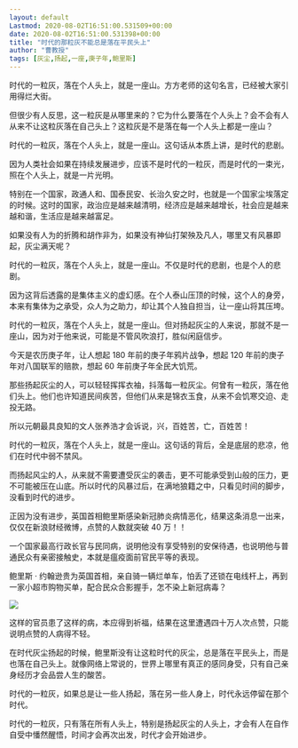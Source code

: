 ```yaml
---
layout: default
Lastmod: 2020-08-02T16:51:00.531509+00:00
date: 2020-08-02T16:51:00.531398+00:00
title: "时代的那粒灰不能总是落在平民头上"
author: "曹教授"
tags: [灰尘,扬起,一座,庚子年,鲍里斯]
---
```



时代的一粒灰，落在个人头上，就是一座山。方方老师的这句名言，已经被大家引用得烂大街。

但很少有人反思，这一粒灰是从哪里来的？它为什么要落在个人头上？会不会有人从来不让这粒灰落在自己头上？这粒灰是不是落在每一个人头上都是一座山？

时代的一粒灰，落在个人头上，就是一座山。这句话从本质上讲，是时代的悲剧。

因为人类社会如果在持续发展进步，应该不是时代的一粒灰，而是时代的一束光，照在个人头上，就是一片光明。

特别在一个国家，政通人和、国泰民安、长治久安之时，也就是一个国家尘埃落定的时候。这时的国家，政治应是越来越清明，经济应是越来越增长，社会应是越来越和谐，生活应是越来越富足。

如果没有人为的折腾和胡作非为，如果没有神仙打架殃及凡人，哪里又有风暴即起，灰尘满天呢？

时代的一粒灰，落在个人头上，就是一座山。不仅是时代的悲剧，也是个人的悲剧。

因为这背后透露的是集体主义的虚幻感。在个人泰山压顶的时候，这个人的身旁，本来有集体为之承受，众人为之助力，却让其个人独自担当，让一座山将其压垮。

时代的一粒灰，落在个人头上，就是一座山。但对扬起灰尘的人来说，那就不是一座山，因为对于他来说，可能是不管风吹浪打，胜似闲庭信步。

今天是农历庚子年，让人想起 180 年前的庚子年鸦片战争，想起 120 年前的庚子年对八国联军的赔款，想起 60 年前庚子年全民大饥荒。

那些扬起灰尘的人，可以轻轻挥挥衣袖，抖落每一粒灰尘。何曾有一粒灰，落在他们头上。他们也许知道民间疾苦，但他们从来是锦衣玉食，从来不会饥寒交迫、走投无路。

所以元朝最具良知的文人张养浩才会诉说，兴，百姓苦，亡，百姓苦！

时代的一粒灰，落在个人头上，就是一座山。这句话的背后，全是底层的悲凉，他们在时代中弱不禁风。

而扬起风尘的人，从来就不需要遭受灰尘的袭击，更不可能承受到山般的压力，更不可能被压在山底。所以时代的风暴过后，在满地狼籍之中，只看见时间的脚步，没看到时代的进步。

正因为没有进步，英国首相鲍里斯感染新冠肺炎病情恶化，结果这条消息一出来，仅仅在新浪财经微博，点赞的人数就突破 40 万！！

一个国家最高行政长官与民同病，说明他没有享受特别的安保待遇，也说明他与普通民众有亲密接触史，本就是瘟疫面前官民平等的表现。

鲍里斯 · 约翰逊贵为英国首相，亲自骑一辆烂单车，怕丢了还锁在电线杆上，再到一家小超市购物买单，配合民众合影握手，怎不染上新冠病毒？

![](https://images.weserv.nl/?url=https%3A//inews.gtimg.com/newsapp_bt/0/11556861526/641)

这样的官员患了这样的病，本应得到祈福，结果在这里遭遇四十万人次点赞，只能说明点赞的人病得不轻。

在时代灰尘扬起的时候，鲍里斯没有让这粒时代的灰尘，总是落在平民头上，而是也落在自己头上。就像网络上常说的，世界上哪里有真正的感同身受，只有自己亲身经历才会品尝人生的酸苦。

时代的一粒灰，如果总是让一些人扬起，落在另一些人身上，时代永远停留在那个时代。

时代的一粒灰，只有落在所有人头上，特别是扬起灰尘的人头上，才会有人在自作自受中憣然醒悟，时间才会再次出发，时代才会开始进步。
